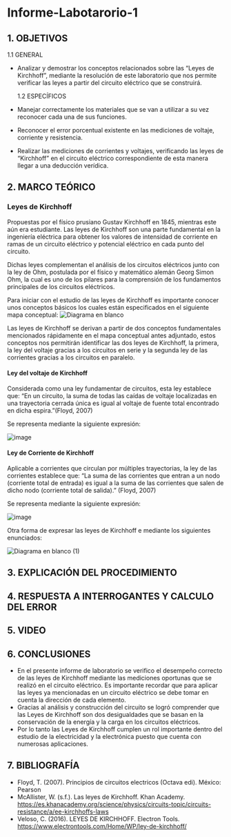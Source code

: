 # Informe-Labotarorio-1
## 1. OBJETIVOS

   1.1 GENERAL
* Analizar y demostrar los conceptos relacionados sobre las “Leyes de Kirchhoff”, mediante la resolución de este laboratorio que nos permite verificar las leyes a partir del circuito eléctrico  que se construirá.

   1.2 ESPECÍFICOS
   
* Manejar correctamente los materiales que se van a utilizar a su vez reconocer cada una de sus funciones.
* Reconocer el error porcentual existente en las mediciones de voltaje, corriente y resistencia.
* Realizar las mediciones de corrientes y voltajes, verificando las leyes de “Kirchhoff” en el circuito eléctrico correspondiente de esta manera llegar a una deducción verídica.

## 2. MARCO TEÓRICO

### Leyes de Kirchhoff

Propuestas por el físico prusiano Gustav Kirchhoff en 1845, mientras este aún era estudiante. Las leyes de Kirchhoff son una parte fundamental en la ingeniería eléctrica para obtener los valores de intensidad de corriente en ramas de un circuito eléctrico y potencial eléctrico en cada punto del circuito.

Dichas leyes complementan el análisis de los circuitos eléctricos junto con la ley de Ohm, postulada por el físico y matemático alemán Georg Simon Ohm, la cual es uno de los pilares para la comprensión de los fundamentos principales de los circuitos eléctricos.

Para iniciar con el estudio de las leyes de Kirchhoff es importante conocer unos conceptos básicos los cuales están especificados en el siguiente mapa conceptual:
![Diagrama en blanco](https://user-images.githubusercontent.com/93681159/141225662-1ced4af6-1e35-443a-b8c9-cc7edb19796c.jpeg)

Las leyes de Kirchhoff se derivan a partir de dos conceptos fundamentales mencionados rápidamente en el mapa conceptual antes adjuntado, estos conceptos nos permitirán identificar las dos leyes de Kirchhoff, la primera, la ley del voltaje gracias a los circuitos en serie y la segunda ley de las corrientes gracias a los circuitos en paralelo.

#### Ley del voltaje de Kirchhoff

Considerada como una ley fundamentar de circuitos, esta ley establece que: “En un circuito, la suma de todas las caídas de voltaje localizadas en una trayectoria cerrada única es igual al voltaje de fuente total encontrado en dicha espira.”(Floyd, 2007)

Se representa mediante la siguiente expresión:

![image](https://user-images.githubusercontent.com/93681159/141390324-d3493629-dab1-4d69-a712-97b5a6d00de9.png)

#### Ley de Corriente de Kirchhoff

Aplicable a corrientes que circulan por múltiples trayectorias, la ley de las corrientes establece que: “La suma de las corrientes que entran a un nodo (corriente total de entrada) es igual a la suma de las corrientes que salen de dicho nodo (corriente total de salida).” (Floyd, 2007)

Se representa mediante la siguiente expresión:

![image](https://user-images.githubusercontent.com/93681159/141390092-098c2281-97ce-4000-8192-664f1af9d57d.png)

Otra forma de expresar las leyes de Kirchhoff e mediante los siguientes enunciados:

![Diagrama en blanco (1)](https://user-images.githubusercontent.com/93681159/141390620-208e64d8-8456-44ba-b9da-36db566071b0.jpeg)

## 3. EXPLICACIÓN DEL PROCEDIMIENTO
## 4. RESPUESTA A INTERROGANTES Y CALCULO DEL ERROR
## 5. VIDEO
## 6. CONCLUSIONES
* En el presente informe de laboratorio se verifico el desempeño correcto de las leyes de Kirchhoff mediante las mediciones oportunas que se realizó en el circuito eléctrico. Es importante recordar que para aplicar las leyes ya mencionadas en un circuito eléctrico se debe tomar en cuenta la dirección de cada elemento.
* Gracias al análisis y construcción del circuito se logró comprender que las Leyes de Kirchhoff son dos desigualdades que se basan en la conservación de la energía y la carga en los circuitos eléctricos.
* Por lo tanto las Leyes de Kirchhoff cumplen un rol importante dentro del estudio de la electricidad y la electrónica puesto que cuenta con numerosas aplicaciones.

## 7. BIBLIOGRAFÍA 
* Floyd, T. (2007). Principios de circuitos electricos (Octava edi). México: Pearson
* McAllister, W. (s.f.). Las leyes de Kirchhoff. Khan Academy. https://es.khanacademy.org/science/physics/circuits-topic/circuits-resistance/a/ee-kirchhoffs-laws
* Veloso, C. (2016). LEYES DE KIRCHHOFF. Electron Tools. https://www.electrontools.com/Home/WP/ley-de-kirchhoff/
